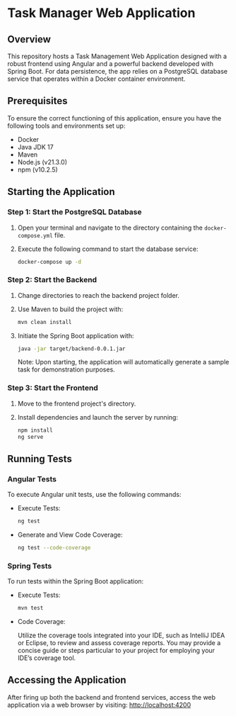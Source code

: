 
# Task Manager Web Application

## Overview

This repository hosts a Task Management Web Application designed with a robust frontend using Angular and a powerful backend developed with Spring Boot. For data persistence, the app relies on a PostgreSQL database service that operates within a Docker container environment.

## Prerequisites

To ensure the correct functioning of this application, ensure you have the following tools and environments set up:

- Docker
- Java JDK 17
- Maven
- Node.js (v21.3.0)
- npm (v10.2.5)

## Starting the Application

### Step 1: Start the PostgreSQL Database

1. Open your terminal and navigate to the directory containing the `docker-compose.yml` file.
2. Execute the following command to start the database service:

    ```bash
    docker-compose up -d
    ```

### Step 2: Start the Backend

1. Change directories to reach the backend project folder.
2. Use Maven to build the project with:

    ```bash
    mvn clean install
    ```

3. Initiate the Spring Boot application with:

    ```bash
    java -jar target/backend-0.0.1.jar
    ```

    Note: Upon starting, the application will automatically generate a sample task for demonstration purposes.

### Step 3: Start the Frontend

1. Move to the frontend project's directory.
2. Install dependencies and launch the server by running:

    ```bash
    npm install
    ng serve
    ```

## Running Tests

### Angular Tests

To execute Angular unit tests, use the following commands:

- Execute Tests:

    ```bash
    ng test
    ```

- Generate and View Code Coverage:

    ```bash
    ng test --code-coverage
    ```

### Spring Tests

To run tests within the Spring Boot application:

- Execute Tests:

    ```bash
    mvn test
    ```

- Code Coverage:

    Utilize the coverage tools integrated into your IDE, such as IntelliJ IDEA or Eclipse, to review and assess coverage reports. You may provide a concise guide or steps particular to your project for employing your IDE’s coverage tool.

## Accessing the Application

After firing up both the backend and frontend services, access the web application via a web browser by visiting: [http://localhost:4200](http://localhost:4200)

